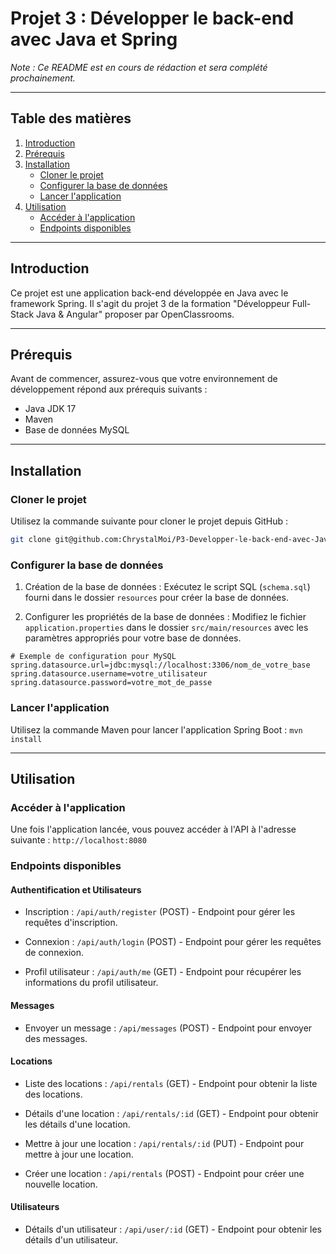 # Projet 3 : Développer le back-end avec Java et Spring

*Note : Ce README est en cours de rédaction et sera complété prochainement.*

---

## Table des matières

1. [Introduction](#introduction)
2. [Prérequis](#prérequis)
3. [Installation](#installation)
    - [Cloner le projet](#cloner-le-projet)
    - [Configurer la base de données](#configurer-la-base-de-données)
    - [Lancer l'application](#lancer-lapplication)
4. [Utilisation](#utilisation)
    - [Accéder à l'application](#accéder-à-lapplication)
    - [Endpoints disponibles](#endpoints-disponibles)

---

## Introduction

Ce projet est une application back-end développée en Java avec le framework Spring. 
Il s'agit du projet 3 de la formation "Développeur Full-Stack Java & Angular" proposer par OpenClassrooms.

---

## Prérequis

Avant de commencer, assurez-vous que votre environnement de développement répond aux prérequis suivants :

- Java JDK 17
- Maven
- Base de données MySQL

---

## Installation

### Cloner le projet

Utilisez la commande suivante pour cloner le projet depuis GitHub :

```bash
git clone git@github.com:ChrystalMoi/P3-Developper-le-back-end-avec-Java-et-Spring-back-.git
```

### Configurer la base de données

1. Création de la base de données : Exécutez le script SQL (```schema.sql```) fourni dans le dossier ```resources``` pour créer la base de données.

2. Configurer les propriétés de la base de données : 
Modifiez le fichier ```application.properties``` dans le dossier
   ```src/main/resources``` avec les paramètres appropriés pour votre base de données.

```
# Exemple de configuration pour MySQL
spring.datasource.url=jdbc:mysql://localhost:3306/nom_de_votre_base
spring.datasource.username=votre_utilisateur
spring.datasource.password=votre_mot_de_passe
```

### Lancer l'application

Utilisez la commande Maven pour lancer l'application Spring Boot : ```mvn install```

---

## Utilisation
### Accéder à l'application

Une fois l'application lancée, vous pouvez accéder à l'API à l'adresse suivante : ```http://localhost:8080```

### Endpoints disponibles

#### Authentification et Utilisateurs

- Inscription : `/api/auth/register` (POST) - Endpoint pour gérer les requêtes d'inscription.

- Connexion : `/api/auth/login` (POST) - Endpoint pour gérer les requêtes de connexion.

- Profil utilisateur : `/api/auth/me` (GET) - Endpoint pour récupérer les informations du profil utilisateur.

#### Messages

- Envoyer un message : `/api/messages` (POST) - Endpoint pour envoyer des messages.

#### Locations

- Liste des locations : `/api/rentals` (GET) - Endpoint pour obtenir la liste des locations.

- Détails d'une location : `/api/rentals/:id` (GET) - Endpoint pour obtenir les détails d'une location.

- Mettre à jour une location : `/api/rentals/:id` (PUT) - Endpoint pour mettre à jour une location.

- Créer une location : `/api/rentals` (POST) - Endpoint pour créer une nouvelle location.

#### Utilisateurs

- Détails d'un utilisateur : `/api/user/:id` (GET) - Endpoint pour obtenir les détails d'un utilisateur.


